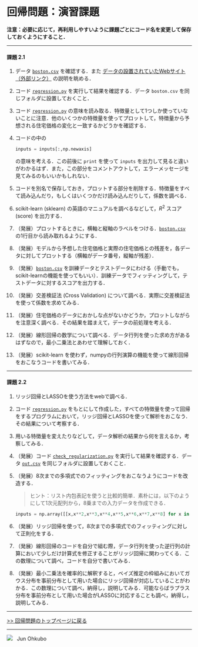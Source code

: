 # 回帰問題：演習課題

**注意：必要に応じて，再利用しやすいように課題ごとにコード名を変更して保存しておくようにすること．**

***
#### 課題 2.1
1. データ [`boston.csv`](./boston.csv) を確認する．また [データの設置されていたWebサイト（外部リンク）](https://www.cs.toronto.edu/~delve/data/boston/bostonDetail.html) の説明を眺める．
1. コード [`regression.py`](./regression.py) を実行して結果を確認する．データ `boston.csv` を同じフォルダに設置しておくこと．
1. コード [`regression.py`](./regression.py) の意味を読み取る．特徴量として1つしか使っていないことに注意．他のいくつかの特徴量を使ってプロットして，特徴量から予想される住宅価格の変化と一致するかどうかを確認する．
1. コードの中の

    ```python
    inputs = inputs[:,np.newaxis]
    ```

    の意味を考える．この前後に `print` を使って `inputs` を出力して見ると違いがわかるはず．また，この部分をコメントアウトして，エラーメッセージを見てみるのもいいかもしれない．

1. コードを別名で保存しておき，プロットする部分を削除する．特徴量をすべて読み込んだり，もしくはいくつかだけ読み込んだりして，係数を調べる．
1. scikit-learn (sklearn) の英語のマニュアルを調べるなどして，*R*<sup>2</sup> スコア (score) を出力する．
1. （発展）プロットするときに，横軸と縦軸のラベルをつける．[`boston.csv`](./boston.csv) の1行目から読み取れるようにする．
1. （発展）モデルから予想した住宅価格と実際の住宅価格との残差を，各データに対してプロットする（横軸がデータ番号，縦軸が残差）．
1. （発展）[`boston.csv`](./boston.csv) を訓練データとテストデータにわける（手動でも，scikit-learnの機能を使ってもいい）．訓練データでフィッティングして，テストデータに対するスコアを出力する．
1. （発展）交差検証法 (Cross Validation) について調べる．実際に交差検証法を使って係数を求めてみる．
1. （発展）住宅価格のデータにおかしな点がないかどうか，プロットしながらを注意深く調べる．その結果を踏まえて，データの前処理を考える．
1. （発展）線形回帰の数学について調べる．データ行列を使った求め方があるはずなので，最小二乗法とあわせて理解しておく．
1. （発展）scikit-learn を使わず，numpyの行列演算の機能を使って線形回帰をおこなうコードを書いてみる．


***
#### 課題 2.2
1. リッジ回帰とLASSOを使う方法をwebで調べる．
1. コード [`regression.py`](./regression.py) をもとにして作成した，すべての特徴量を使って回帰をするプログラムにおいて，リッジ回帰とLASSOを使って解析をおこなう．その結果について考察する．
1. 用いる特徴量を変えたりなどして，データ解析の結果から何を言えるか，考察してみる．
1. （発展）コード [`check_regularization.py`](./check_regularization.py) を実行して結果を確認する．データ [`out.csv`](./out.csv) を同じフォルダに設置しておくこと．
1. （発展）8次までの多項式でのフィッティングをおこなうようにコードを改造する．  

    > ヒント：リスト内包表記を使うと比較的簡単．素朴には，以下のようにして1次元配列から，8乗までの入力データを作成できる．

    ```python
    inputs = np.array([[x,x**2,x**3,x**4,x**5,x**6,x**7,x**8] for x in inputs])
    ```

1. （発展）リッジ回帰を使って，8次までの多項式でのフィッティングに対して正則化をする．
1. （発展）線形回帰のコードを自分で組む際，データ行列を使った逆行列の計算において少しだけ計算式を修正することがリッジ回帰に関わってくる．この数理について調べ，コードを自分で書いてみる．
1. （発展）最小二乗法を確率的に解釈すると，ベイズ推定の枠組みにおいてガウス分布を事前分布として用いた場合にリッジ回帰が対応していることがわかる．この数理について調べ，納得し，説明してみる．可能ならばラプラス分布を事前分布として用いた場合がLASSOに対応することも調べ，納得し，説明してみる．

***
[>> 回帰問題のトップページに戻る](./README.md)
***
<img src="https://i.creativecommons.org/l/by-nc-sa/4.0/88x31.png"> &nbsp; Jun Ohkubo
